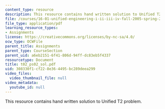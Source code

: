 ```yaml
---
content_type: resource
description: This resource contains hand written solution to Unified T2 problem.
file: /courses/16-01-unified-engineering-i-ii-iii-iv-fall-2005-spring-2006/308330f1cf228e364495bc289deea299_t02_ps02_sol.pdf
file_type: application/pdf
learning_resource_types:
- Assignments
license: https://creativecommons.org/licenses/by-nc-sa/4.0/
ocw_type: OCWFile
parent_title: Assignments
parent_type: CourseSection
parent_uid: a6eb2151-6f41-806d-94ff-dc83eb5f4337
resourcetype: Document
title: t02_ps02_sol.pdf
uid: 308330f1-cf22-8e36-4495-bc289deea299
video_files:
  video_thumbnail_file: null
video_metadata:
  youtube_id: null
---
```

This resource contains hand written solution to Unified T2 problem.